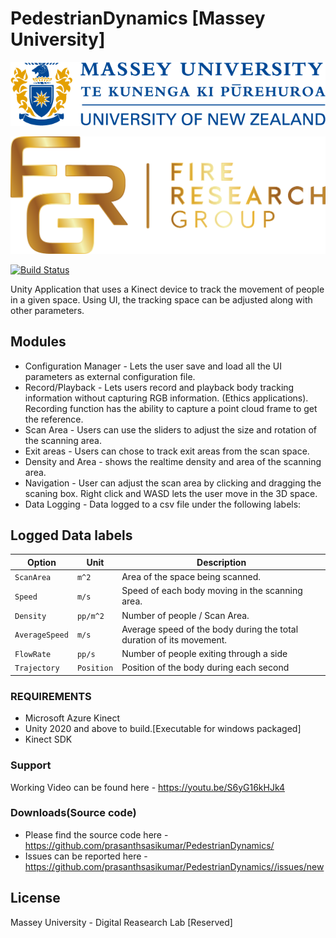 # PedestrianDynamics [Massey University]

   [![N|Solid](https://github.com/prasanthsasikumar/PedestrianDynamics/blob/main/Assets/Resources/MasseyLogo.png)](https://www.massey.ac.nz/)

[![N|Solid](https://github.com/prasanthsasikumar/PedestrianDynamics/blob/main/Assets/Resources/frg.png)](https://fireresearchgroup.com/)

[![Build Status](https://travis-ci.org/joemccann/dillinger.svg?branch=master)](https://github.com/prasanthsasikumar/PedestrianDynamics)

Unity Application that uses a Kinect device to track the movement of people in a given space. Using UI, the tracking space can be adjusted along with other parameters.

## Modules
  * Configuration Manager - Lets the user save and load all the UI parameters as external configuration file.
  * Record/Playback - Lets users record and playback body tracking information without capturing RGB information. (Ethics applications). Recording function has the ability to capture a point cloud frame to get the reference.
  * Scan Area - Users can use the sliders to adjust the size and rotation of the scanning area.
  * Exit areas - Users can chose to track exit areas from the scan space.
  * Density and Area - shows the realtime density and area of the scanning area.
  * Navigation - User can adjust the scan area by clicking and dragging the scaning box. Right click and WASD lets the user move in the 3D space. 
  * Data Logging - Data logged to a csv file under the following labels:

## Logged Data labels
| **Option** | **Unit** | **Description** |
| --- | --- | --- |
| `ScanArea` | `m^2` | Area of the space being scanned. |
| `Speed` | `m/s` | Speed of each body moving in the scanning area.|
| `Density` | `pp/m^2` | Number of people / Scan Area. |
| `AverageSpeed` | `m/s` | Average speed of the body during the total duration of its movement. |
| `FlowRate` | `pp/s` | Number of people exiting through a side |
| `Trajectory` | `Position` | Position of the body during each second|

### REQUIREMENTS
- Microsoft Azure Kinect 
- Unity 2020 and above to build.[Executable for windows packaged]
- Kinect SDK

### Support
Working Video can be found here - https://youtu.be/S6yG16kHJk4


### Downloads(Source code)
- Please find the source code here - https://github.com/prasanthsasikumar/PedestrianDynamics/
- Issues can be reported here - https://github.com/prasanthsasikumar/PedestrianDynamics//issues/new


License
----

Massey University - Digital Reasearch Lab [Reserved] 


